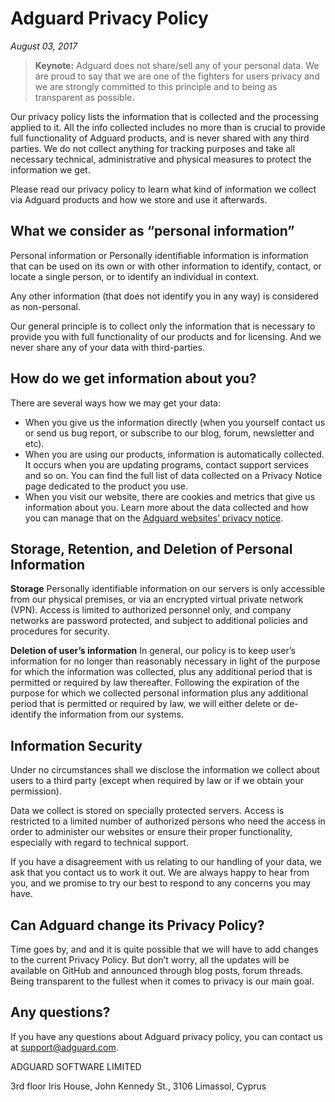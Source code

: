 # Adguard Privacy Policy
*August 03, 2017*

> **Keynote:** Adguard does not share/sell any of your personal data. We are proud to say that we are one of the fighters for users privacy and we are strongly committed to this principle and to being as transparent as possible.

Our privacy policy lists the information that is collected and the processing applied to it. All the info collected includes no more than is crucial to provide full functionality of Adguard products, and is never shared with any third parties. We do not collect anything for tracking purposes and take all necessary technical, administrative and physical measures to protect the information we get.

Please read our privacy policy to learn what kind of information we collect via Adguard products and how we store and use it afterwards.

## What we consider as “personal information”

Personal information or Personally identifiable information is information that can be used on its own or with other information to identify, contact, or locate a single person, or to identify an individual in context. 

Any other information (that does not identify you in any way) is considered as non-personal.

Our general principle is to collect only the information that is necessary to provide you with full functionality of our products and for licensing. And we never share any of your data with third-parties.

## How do we get information about you?

There are several ways how we may get your data:

* When you give us the information directly (when you yourself contact us or send us bug report, or subscribe to our blog, forum, newsletter and etc).
* When you are using our products, information is automatically collected. It occurs when you are updating programs, contact support services and so on. You can find the full list of data collected on a Privacy Notice page dedicated to the product you use.
* When you visit our website, there are cookies and metrics that give us information about you. Learn more about the data collected and how you can manage that on the [Adguard websites’ privacy notice](https://adguard.com/privacy-websites.html). 

## Storage, Retention, and Deletion of Personal Information

**Storage**
Personally identifiable information on our servers is only accessible from our physical premises, or via an encrypted virtual private network (VPN). Access is limited to authorized personnel only, and company networks are password protected, and subject to additional policies and procedures for security.

**Deletion of user’s information**
In general, our policy is to keep user’s information for no longer than reasonably necessary in light of the purpose for which the information was collected, plus any additional period that is permitted or required by law thereafter. Following the expiration of the purpose for which we collected personal information plus any additional period that is permitted or required by law, we will either delete or de-identify the information from our systems.

## Information Security
Under no circumstances shall we disclose the information we collect about users to a third party (except when required by law or if we obtain your permission).

Data we collect is stored on specially protected servers. Access is restricted to a limited number of authorized persons who need the access in order to administer our websites or ensure their proper functionality, especially with regard to technical support.

If you have a disagreement with us relating to our handling of your data, we ask that you contact us to work it out. We are always happy to hear from you, and we promise to try our best to respond to any concerns you may have.

## Can Adguard change its Privacy Policy?
Time goes by, and and it is quite possible that we will have to add changes to the current Privacy Policy. But don’t worry, all the updates will be available on GitHub and announced through blog posts, forum threads. Being transparent to the fullest when it comes to privacy is our main goal.

## Any questions?
If you have any questions about Adguard privacy policy, you can contact us at support@adguard.com. 

ADGUARD SOFTWARE LIMITED

3rd floor Iris House, John Kennedy St., 3106 Limassol, Cyprus
